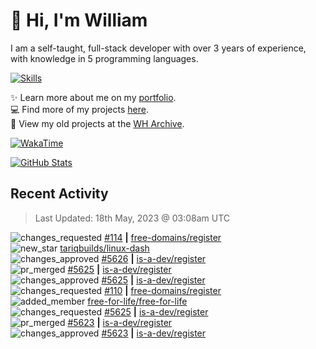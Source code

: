# 👋 Hi, I'm William
I am a self-taught, full-stack developer with over 3 years of experience, with knowledge in 5 programming languages.

[![Skills](https://skillicons.dev/icons?i=css,cloudflare,discord,bots,docker,express,firebase,git,github,githubactions,html,js,linux,md,mongodb,netlify,nodejs,py,tailwind,ts,vercel,vscode,wordpress,workers)](https://wdh.gg/dev)

✨️ Learn more about me on my [portfolio](https://wdh.gg/dev).
<br>
💻 Find more of my projects [here](https://wdh.gg/github-org).
<br>
📁 View my old projects at the [WH Archive](https://wdh.gg/github-archive).

[![WakaTime](https://wakatime.com/badge/user/817e29c1-e1ac-4adc-936b-37bfa447c165.svg?style=for-the-badge)](https://wdh.gg/wakatime)

[![GitHub Stats](https://github-readme-stats.vercel.app/api?username=williamdavidharrison&theme=algolia&show_icons=true&border_radius=8&count_private=true&include_all_commits=true)](https://wdh.gg/github)

## Recent Activity
<!--RECENT_ACTIVITY:last_update-->
> Last Updated: 18th May, 2023 @ 03:08am UTC
<!--RECENT_ACTIVITY:last_update_end-->

<!--RECENT_ACTIVITY:start-->
![changes_requested](https://cdn.jsdelivr.net/gh/Readme-Workflows/Readme-Icons@main/icons/octicons/RequestedChanges.svg) [#114](https://github.com/free-domains/register/pull/114#pullrequestreview-1431750876) **|** [free-domains/register](https://github.com/free-domains/register)<br>
![new_star](https://cdn.jsdelivr.net/gh/Readme-Workflows/Readme-Icons@main/icons/octicons/StarredRepositoryYellow.svg) [tariqbuilds/linux-dash](https://github.com/tariqbuilds/linux-dash)<br>
![changes_approved](https://cdn.jsdelivr.net/gh/Readme-Workflows/Readme-Icons@main/icons/octicons/ApprovedChanges.svg) [#5626](https://github.com/is-a-dev/register/pull/5626#pullrequestreview-1430489898) **|** [is-a-dev/register](https://github.com/is-a-dev/register)<br>
![pr_merged](https://cdn.jsdelivr.net/gh/Readme-Workflows/Readme-Icons@main/icons/octicons/PullRequestMerged.svg) [#5625](https://github.com/is-a-dev/register/pull/5625) **|** [is-a-dev/register](https://github.com/is-a-dev/register)<br>
![changes_approved](https://cdn.jsdelivr.net/gh/Readme-Workflows/Readme-Icons@main/icons/octicons/ApprovedChanges.svg) [#5625](https://github.com/is-a-dev/register/pull/5625#pullrequestreview-1430104657) **|** [is-a-dev/register](https://github.com/is-a-dev/register)<br>
![changes_requested](https://cdn.jsdelivr.net/gh/Readme-Workflows/Readme-Icons@main/icons/octicons/RequestedChanges.svg) [#110](https://github.com/free-domains/register/pull/110#pullrequestreview-1429789124) **|** [free-domains/register](https://github.com/free-domains/register)<br>
![added_member](https://cdn.jsdelivr.net/gh/Readme-Workflows/Readme-Icons@main/icons/octicons/People.svg) [free-for-life/free-for-life](https://github.com/free-for-life/free-for-life)<br>
![changes_requested](https://cdn.jsdelivr.net/gh/Readme-Workflows/Readme-Icons@main/icons/octicons/RequestedChanges.svg) [#5625](https://github.com/is-a-dev/register/pull/5625#pullrequestreview-1429607860) **|** [is-a-dev/register](https://github.com/is-a-dev/register)<br>
![pr_merged](https://cdn.jsdelivr.net/gh/Readme-Workflows/Readme-Icons@main/icons/octicons/PullRequestMerged.svg) [#5623](https://github.com/is-a-dev/register/pull/5623) **|** [is-a-dev/register](https://github.com/is-a-dev/register)<br>
![changes_approved](https://cdn.jsdelivr.net/gh/Readme-Workflows/Readme-Icons@main/icons/octicons/ApprovedChanges.svg) [#5623](https://github.com/is-a-dev/register/pull/5623#pullrequestreview-1429606859) **|** [is-a-dev/register](https://github.com/is-a-dev/register)<br>
<!--RECENT_ACTIVITY:end-->
